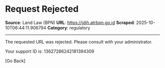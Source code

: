 # Request Rejected

**Source**: Land Law (BPN)
**URL**: https://jdih.atrbpn.go.id
**Scraped**: 2025-10-10T06:44:11.906794
**Category**: regulatory

---

The requested URL was rejected. Please consult with your administrator.

Your support ID is: 13627286242181394309

[Go Back]
